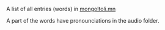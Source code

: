 A list of all entries (words) in [mongoltoli.mn](https://mongoltoli.mn/)

A part of the words have pronounciations in the audio folder.
